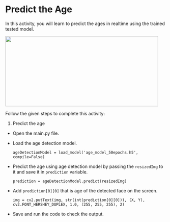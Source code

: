 Predict the Age
================

In this activity, you will learn to predict the ages in realtime using the trained tested model.


<img src= "https://s3.amazonaws.com/media-p.slid.es/uploads/2071954/images/10572923/Slide_6-02.gif" width = "480" height = "220">


Follow the given steps to complete this activity:

1. Predict the age

* Open the main.py file.

* Load the age detection model.

    `ageDetectionModel = load_model('age_model_50epochs.h5', compile=False)`

* Predict the age using age detection model by passing the `resizedImg` to it and save it in `prediction` variable.

    `prediction = ageDetectionModel.predict(resizedImg)`

* Add `prediction[0][0]` that is age of the detected face on the screen.

    `img = cv2.putText(img, str(int(prediction[0][0])), (X, Y), cv2.FONT_HERSHEY_DUPLEX, 1.0, (255, 255, 255), 2)`
               
* Save and run the code to check the output.

